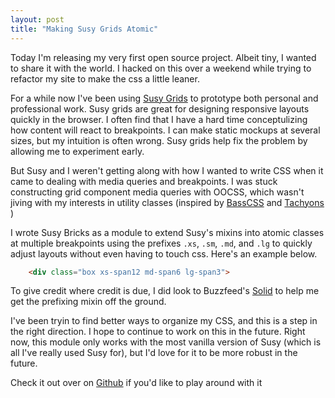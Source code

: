 ```yaml
---
layout: post
title: "Making Susy Grids Atomic"
---
```


Today I'm releasing my very first open source project. Albeit tiny, I wanted to share it with the world. I hacked on this over a weekend while trying to refactor my site to make the css a little leaner.

For a while now I've been using <a href="http://susy.oddbird.net/" class="u"> Susy Grids</a> to prototype both personal and professional work. Susy grids are great for designing responsive layouts quickly in the browser. I often find that I have a hard time conceptulizing how content will react to breakpoints. I can make static mockups at several sizes, but my intuition is often wrong. Susy grids help fix the problem by allowing me to experiment early.

But Susy and I weren't getting along with how I wanted to write CSS when it came to dealing with media queries and breakpoints. I was stuck constructing grid component media queries with OOCSS, which wasn't jiving with my interests in utility classes (inspired by <a href="http://www.basscss.com" class="u">BassCSS</a> and <a href="http://tachyons.io/" class="u"> Tachyons</a> )

I wrote Susy Bricks as a module to extend Susy's mixins into atomic classes at multiple breakpoints using the prefixes `.xs`, `.sm`, `.md`, and `.lg` to quickly adjust layouts without even having to touch css. Here's an example below. 


```html
    <div class="box xs-span12 md-span6 lg-span3"> 
```


To give credit where credit is due, I did look to Buzzfeed's <a href="https://solid.buzzfeed.com" class="u"> Solid</a> to help me get the prefixing mixin off the ground. 

I've been tryin to find better ways to organize my CSS, and this is a step in the right direction. I hope to continue to work on this in the future. Right now, this module only works with the most vanilla version of Susy (which is all I've really used Susy for), but I'd love for it to be more robust in the future. 


Check it out over on <a href="https://github.com/seanblanton/susybricks" class="u"> Github</a> if you'd like to play around with it




